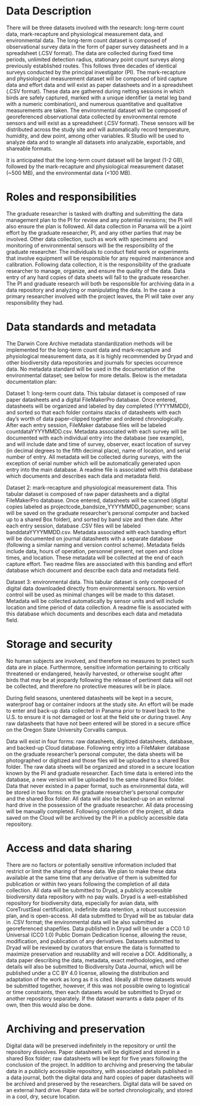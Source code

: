 # Data Description
There will be three datasets involved with the research: long-term count data, mark-recapture and physiological measurement data, and environmental data. The long-term count dataset is composed of observational survey data in the form of paper survey datasheets and in a spreadsheet (.CSV format). The data are collected during fixed time periods, unlimited detection radius, stationary point count surveys along previously established routes. This follows three decades of identical surveys conducted by the principal investigator (PI). The mark-recapture and physiological measurement dataset will be composed of bird capture data and effort data and will exist as paper datasheets and in a spreadsheet (.CSV format). These data are gathered during netting sessions in which birds are safely captured, marked with a unique identifier (a metal leg band with a numeric combination), and numerous quantitative and qualitative measurements are taken. The environmental dataset will be composed of georeferenced observational data collected by environmental remote sensors and will exist as a spreadsheet (.CSV format). These sensors will be distributed across the study site and will automatically record temperature, humidity, and dew point, among other variables. R Studio will be used to analyze data and to wrangle all datasets into analyzable, exportable, and shareable formats. 

It is anticipated that the long-term count dataset will be largest (1-2 GB), followed by the mark-recapture and physiological measurement dataset (~500 MB), and the environmental data  (<100 MB). 

# Roles and responsibilities
The graduate researcher is tasked with drafting and submitting the data management plan to the PI for review and any potential revisions; the PI will also ensure the plan is followed. All data collection in Panama will be a joint effort by the graduate researcher, PI, and any other parties that may be involved. Other data collection, such as work with specimens and monitoring of environmental sensors will be the responsibility of the graduate researcher. The individuals to conduct field work or experiments that involve equipment will be responsible for any required maintenance and calibration. Following data collection, it is the responsibility of the graduate researcher to manage, organize, and ensure the quality of the data. Data entry of any hard copies of data sheets will fall to the graduate researcher. The PI and graduate research will both be responsible for archiving data in a data repository and analyzing or manipulating the data. In the case a primary researcher involved with the project leaves, the PI will take over any responsibility they had.

# Data standards and metadata
The Darwin Core Archive metadata standardization methods will be implemented for the long-term count data and mark-recapture and physiological measurement data, as it is highly recommended by Dryad and other biodiversity data repositories and journals for species occurrence data. No metadata standard will be used in the documentation of the environmental dataset; see below for more details. Below is the metadata documentation plan:

Dataset 1: long-term count data. This tabular dataset is composed of raw paper datasheets and a digital FileMakerPro database. Once entered, datasheets will be organized and labeled by day completed (YYYYMMDD), and sorted so that each folder contains stacks of datasheets with each day’s worth of data paper-clipped together and ordered chronologically. After each entry session, FileMaker database files will be labeled countdataYYYYMMDD.csv. Metadata associated with each survey will be documented with each individual entry into the database (see example), and will include date and time of survey, observer, exact location of survey (in decimal degrees to the fifth decimal place), name of location, and serial number of entry. All metadata will be collected during surveys, with the exception of serial number which will be automatically generated upon entry into the main database. A readme file is associated with this database which documents and describes each data and metadata field.

Dataset 2: mark-recapture and physiological measurement data. This tabular dataset is composed of raw paper datasheets and a digital FileMakerPro database. Once entered, datasheets will be scanned (digital copies labeled as projectcode_bandsize_YYYYMMDD_pagenumber; scans will be saved on the graduate researcher’s personal computer and backed up to a shared Box folder), and sorted by band size and then date. After each entry session, database .CSV files will be labeled banddataYYYYMMDD.csv. Metadata associated with each banding effort will be documented on journal datasheets with a separate database (following a similar naming and version control scheme). Metadata fields include data, hours of operation, personnel present, net open and close times, and location. These metadata will be collected at the end of each capture effort. Two readme files are associated with this banding and effort database which document and describe each data and metadata field.

Dataset 3: environmental data. This tabular dataset is only composed of digital data downloaded directly from environmental sensors. No version control will be used as minimal changes will be made to this dataset. Metadata will be collected automatically by sensor units and will include location and time period of data collection. A readme file is associated with this database which documents and describes each data and metadata field.

# Storage and security
No human subjects are involved, and therefore no measures to protect such data are in place. Furthermore, sensitive information pertaining to critically threatened or endangered, heavily harvested, or otherwise sought after birds that may be at jeopardy following the release of pertinent data will not be collected, and therefore no protective measures will be in place. 

During field seasons, unentered datasheets will be kept in a secure, waterproof bag or container indoors at the study site. An effort will be made to enter and back-up data collected in Panama prior to travel back to the U.S. to ensure it is not damaged or lost at the field site or during travel. Any raw datasheets that have not been entered will be stored in a secure office on the Oregon State University Corvallis campus. 

Data will exist in four forms: raw datasheets, digitized datasheets, database, and backed-up Cloud database. Following entry into a FileMaker database on the graduate researcher’s personal computer, the data sheets will be photographed or digitized and those files will be uploaded to a shared Box folder. The raw data sheets will be organized and stored in a secure location known by the PI and graduate researcher. Each time data is entered into the database, a new version will be uploaded to the same shared Box folder. Data that never existed in a paper format, such as environmental data, will be stored in two forms: on the graduate researcher’s personal computer and the shared Box folder. All data will also be backed-up on an external hard drive in the possession of the graduate researcher. All data processing will be manually completed. Following completion of the project, all data saved on the Cloud will be archived by the PI in a publicly accessible data repository. 

# Access and data sharing
There are no factors or potentially sensitive information included that restrict or limit the sharing of these data. We plan to make these data available at the same time that any derivative of them is submitted for publication or within two years following the completion of all data collection. All data will be submitted to Dryad, a publicly accessible biodiversity data repository with no pay walls. Dryad is a well-established repository for biodiversity data, especially for avian data, with CoreTrustSeal certification, indefinite data retention, a robust succession plan, and is open-access. All data submitted to Dryad will be as tabular data in .CSV format; the environmental data will be also submitted as georeferenced shapefiles. Data published in Dryad will be under a  CC0 1.0 Universal (CC0 1.0) Public Domain Dedication license, allowing the reuse, modification, and publication of any derivatives. Datasets submitted to Dryad will be reviewed by curators that ensure the data is formatted to maximize preservation and reusability and will receive a DOI. Additionally, a data paper describing the data, metadata, exact methodologies, and other details will also be submitted to Biodiversity Data Journal, which will be published under a CC BY 4.0 license, allowing the distribution and adaptation of the work as long as it is cited. Ideally all three datasets would be submitted together, however, if this was not possible owing to logistical or time constraints, then each datasets would be submitted to Dryad or another repository separately. If the dataset warrants a data paper of its own, then this would also be done.

# Archiving and preservation
Digital data will be preserved indefinitely in the repository or until the repository dissolves. Paper datasheets will be digitized and stored in a shared Box folder; raw datasheets will be kept for five years following the conclusion of the project. In addition to archiving and preserving the tabular data in a publicly accessible repository, with associated details published in a data journal, both the digital data and hard copies of paper datasheets will be archived and preserved by the researchers. Digital data will be saved on an external hard drive. Paper data will be sorted chronologically, and stored in a cool, dry, secure location. 
